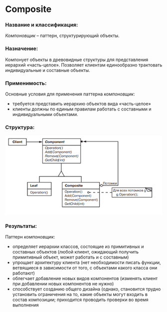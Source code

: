# Composite

### Название и классификация:
_Компоновщик_ – паттерн, структурирующий объекты.

### Назначение:
Компонует объекты в древовидные структуры для представления иерархий «часть-целое». Позволяет клиентам единообразно трактовать индивидуальные и составные объекты.

### Применимость:
Основные условия для применения паттерна _компоновщик_:
*	требуется представить иерархию объектов вида «часть-целое»
*	клиенты должны по единым правилам работать с составными и индивидуальными объектами.

### Структура:
![structure.png](structure.png)

### Результаты:
Паттерн _компоновщик_:
*	определяет иерархии классов, состоящие из примитивных и составных объектов (любой клиент, ожидающий получить примитивный объект, может работать и с составным)
*	упрощает архитектуру клиента (нет необходимости писать функции, ветвящиеся в зависимости от того, с объектами какого класса они работают)
*	облегчает добавление новых видов компонентов (изменять клиент при добавлении новых компонентов не нужно)
*	способствует созданию общего дизайна (однако, становится трудно установить ограничения на то, какие объекты могут входить в состав композиции; приходится проводить проверки во время выполнения
